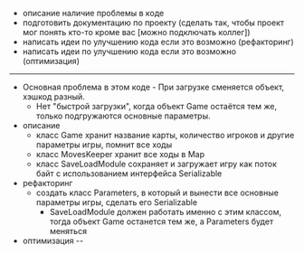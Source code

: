 - описание наличие проблемы в коде
- подготовить документацию по проекту (сделать так, чтобы проект мог понять кто-то кроме вас [можно подключать коллег])
- написать идеи по улучшению кода если это возможно (рефакторинг)
- написать идеи по улучшению кода если это возможно (оптимизация)
--------
- Основная проблема в этом коде - При загрузке сменяется объект, хэшкод разный. 
  - Нет "быстрой загрузки", когда объект Game остаётся тем же, только подгружаются основные параметры.
- описание
  - класс Game хранит название карты, количество игроков и другие параметры игры, помнит все ходы
  - класс MovesKeeper хранит все ходы в Мар
  - класс SaveLoadModule сохраняет и загружает игру как поток байт с использованием интерфейса Serializable
- рефакторинг
  - создать класс Parameters, в который и вынести все основные параметры игры, сделать его Serializable
    - SaveLoadModule должен работать именно с этим классом, тогда объект Game останется тем же, а Parameters будет меняться
- оптимизация --
